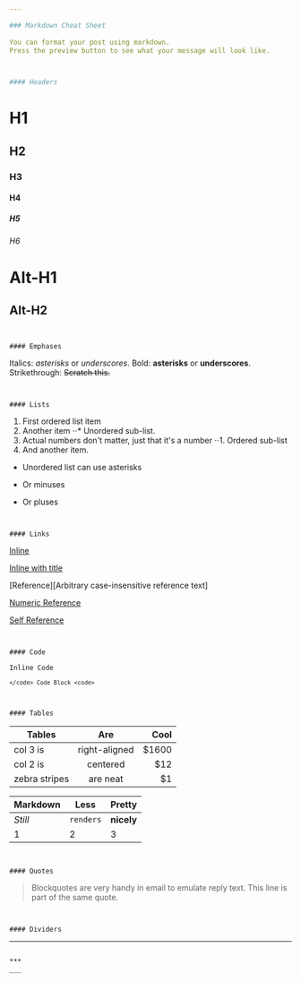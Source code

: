 ```yaml
---

### Markdown Cheat Sheet
  
You can format your post using markdown.
Press the preview button to see what your message will look like.



#### Headers

```
# H1
## H2
### H3
#### H4
##### H5
###### H6
Alt-H1
======
Alt-H2
------
```


#### Emphases

```
Italics: *asterisks* or _underscores_.
Bold: **asterisks** or __underscores__.
Strikethrough: ~~Scratch this.~~
```


#### Lists

```
1. First ordered list item
2. Another item
⋅⋅* Unordered sub-list. 
1. Actual numbers don't matter, just that it's a number
⋅⋅1. Ordered sub-list
4. And another item.

* Unordered list can use asterisks
- Or minuses
+ Or pluses
```


#### Links

```
[Inline](https://www.google.com)

[Inline with title](https://www.google.com "Google's Homepage")

[Reference][Arbitrary case-insensitive reference text]

[Numeric Reference][1]

[Self Reference]

[Reference]: https://www.mozilla.org
[1]: http://slashdot.org
[Self Reference]: http://www.reddit.com
```


#### Code

```
`Inline Code`

<code>```</code>
Code Block
<code>```</code>
```


#### Tables

```
| Tables        | Are           | Cool  |
| ------------- |:-------------:| -----:|
| col 3 is      | right-aligned | $1600 |
| col 2 is      | centered      |   $12 |
| zebra stripes | are neat      |    $1 |

Markdown | Less | Pretty
--- | --- | ---
*Still* | `renders` | **nicely**
1 | 2 | 3
```


#### Quotes

```
> Blockquotes are very handy in email to emulate reply text.
> This line is part of the same quote.
```


#### Dividers

```
---
```

***
___
```